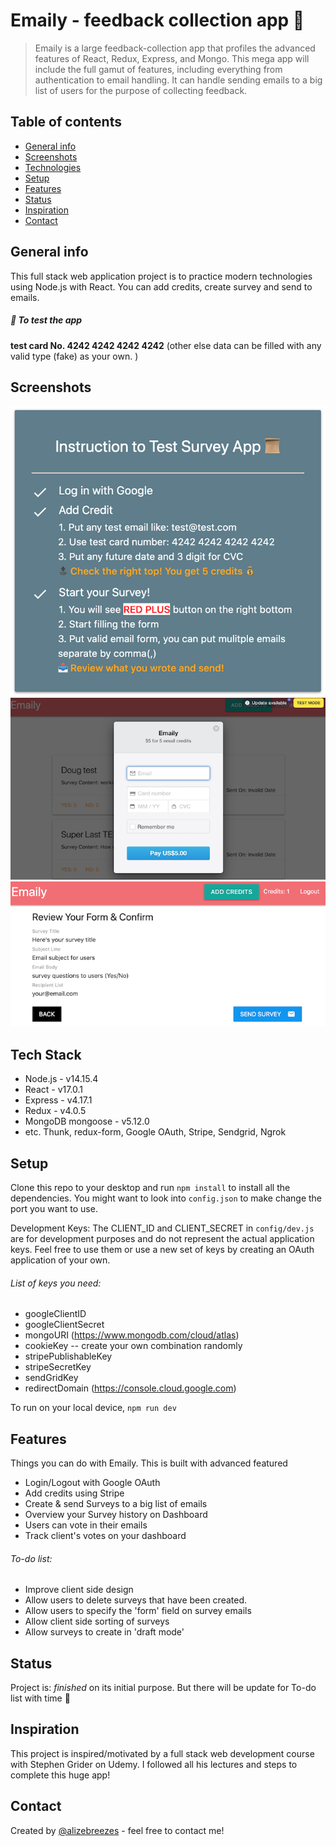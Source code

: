 # Emaily - feedback collection app 📧
> Emaily is a large feedback-collection app that profiles the advanced features of React, Redux, Express, and Mongo. This mega app will include the full gamut of features, including everything from authentication to email handling. It can handle sending emails to a big list of users for the purpose of collecting feedback.

## Table of contents
* [General info](#general-info)
* [Screenshots](#screenshots)
* [Technologies](#technologies)
* [Setup](#setup)
* [Features](#features)
* [Status](#status)
* [Inspiration](#inspiration)
* [Contact](#contact)

## General info
This full stack web application project is to practice modern technologies using Node.js with React. You can add credits, create survey and send to emails. 

##### 🔑 To test the app 
**test card No. 4242 4242 4242 4242**
(other else data can be filled with any valid type (fake) as your own. )

## Screenshots
![App guide](./client/public/img/instruction.png)
![App guide](./client/public/img/billing.png)
![App guide](./client/public/img/confirm.png)

## Tech Stack
* Node.js - v14.15.4 
* React - v17.0.1
* Express - v4.17.1
* Redux - v4.0.5
* MongoDB mongoose - v5.12.0
* etc. Thunk, redux-form, Google OAuth, Stripe, Sendgrid, Ngrok 

## Setup
Clone this repo to your desktop and run `npm install` to install all the dependencies.
You might want to look into `config.json` to make change the port you want to use.

Development Keys: The CLIENT_ID and CLIENT_SECRET in `config/dev.js` are for development purposes and do not represent the actual application keys. Feel free to use them or use a new set of keys by creating an OAuth application of your own. 
###### List of keys you need:

- googleClientID
- googleClientSecret
- mongoURI
 (https://www.mongodb.com/cloud/atlas)
- cookieKey 
-- create your own combination randomly
- stripePublishableKey
- stripeSecretKey
- sendGridKey
- redirectDomain 
(https://console.cloud.google.com)

To run on your local device, `npm run dev`

## Features
Things you can do with Emaily. This is built with advanced featured 
* Login/Logout with Google OAuth
* Add credits using Stripe
* Create & send Surveys to a big list of emails
* Overview your Survey history on Dashboard
* Users can vote in their emails
* Track client's votes on your dashboard

###### To-do list:
* Improve client side design
* Allow users to delete surveys that have been created.
* Allow users to specify the 'form' field on survey emails
* Allow client side sorting of surveys
* Allow surveys to create in 'draft mode'

## Status
Project is:  _finished_ on its initial purpose. But there will be update for To-do list with time 🙌

## Inspiration
This project is inspired/motivated by a full stack web development course with Stephen Grider on Udemy. I followed all his lectures and steps to complete this huge app!

## Contact
Created by [@alizebreezes](https://github.com/alizebreezes) - feel free to contact me!
